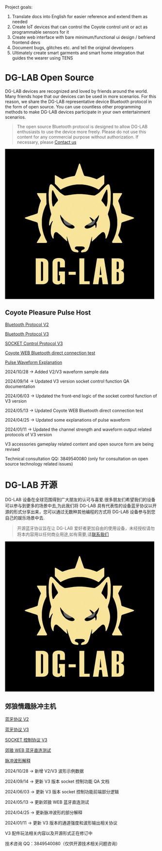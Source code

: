 Project goals:
1. Translate docs into English for easier reference and extend them as needed
2. Create IoT devices that can control the Coyote control unit or act as programmable sensors for it 
3. Create web interface with bare minimum/functional ui design / befriend frontend devs
4. Document bugs, glitches etc. and tell the original developers
5. Ultimately create smart garments and smart home integration that guides the wearer using TENS

# DG-LAB Open Source

DG-LAB devices are recognized and loved by friends around the world. Many friends hope that our devices can be used in more scenarios. For this reason, we share the DG-LAB representative device Bluetooth protocol in the form of open source. You can use countless other programming methods to make DG-LAB devices participate in your own entertainment scenarios.

> The open source Bluetooth protocol is designed to allow DG-LAB enthusiasts to use the device more freely. Please do not use this content for any commercial purpose without authorization. If necessary, please [Contact us](https://www.dungeon-lab.com)

![Coyote stun gun LOGO](image/DG-LAB_492.png)

## Coyote Pleasure Pulse Host

[Bluetooth Protocol V2](coyote/v2/README_V2.md)

[Bluetooth Protocol V3](coyote/v3/README_V3.md)

[SOCKET Control Protocol V3](socket/README.md)

[Coyote WEB Bluetooth direct connection test](coyote/web/README.md)

[Pulse Waveform Explanation](coyote/extra/README.md)

2024/10/28 -> Added V2/V3 waveform sample data

2024/09/14 -> Updated V3 version socket control function QA documentation

2024/06/03 -> Updated the front-end logic of the socket control function of V3 version

2024/05/13 -> Updated Coyote WEB Bluetooth direct connection test

2024/04/25 -> Updated some explanations of pulse waveform

2024/01/11 -> Updated the channel strength and waveform output related protocols of V3 version

V3 accessories gameplay related content and open source form are being revised

Technical consultation QQ: 3849540080 (only for consultation on open source technology related issues)



# DG-LAB 开源

DG-LAB 设备在全球范围得到广大朋友的认可与喜爱.很多朋友们希望我们的设备可以参与到更多的场景中去,为此我们将 DG-LAB 具有代表性的设备蓝牙协议以开源的形式分享出来，您可以通过无数种其他编程的方式将 DG-LAB 设备参与到您自己的娱乐场景中去.

> 开源蓝牙协议旨在让 DG-LAB 爱好者更加自由的使用设备，未经授权请勿将本内容用以任何商业用途,如有需要,请[联系我们](https://www.dungeon-lab.com)

![郊狼电击器LOGO](image/DG-LAB_492.png)

## 郊狼情趣脉冲主机

[蓝牙协议 V2](coyote/v2/README_V2.md)

[蓝牙协议 V3](coyote/v3/README_V3.md)

[SOCKET 控制协议 V3](socket/README.md)

[郊狼 WEB 蓝牙直连测试](coyote/web/README.md)

[脉冲波形解释](coyote/extra/README.md)

2024/10/28 -> 新增 V2/V3 波形示例数据

2024/09/14 -> 更新 V3 版本 socket 控制功能 QA 文档

2024/06/03 -> 更新 V3 版本 socket 控制功能前端部分逻辑

2024/05/13 -> 更新郊狼 WEB 蓝牙直连测试

2024/04/25 -> 更新脉冲波形的部分解释

2024/01/11 -> 更新 V3 版本的通道强度和波形输出相关协议

V3 配件玩法相关内容以及开源形式正在修订中

技术咨询 QQ：3849540080（仅供开源技术相关问题咨询）
